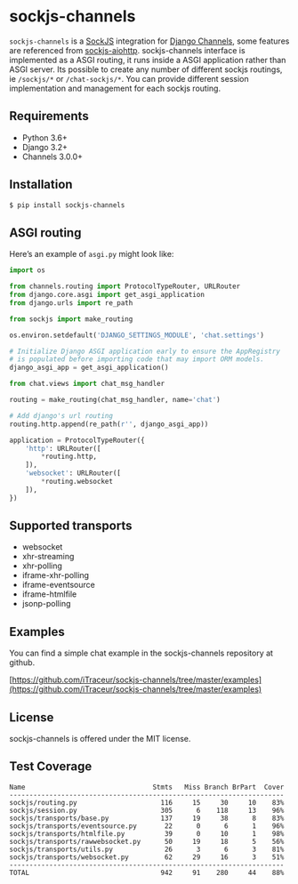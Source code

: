# sockjs-channels

`sockjs-channels` is a [SockJS](http://sockjs.org) integration for [Django Channels](https://github.com/django/channels/), some features are referenced from [sockjs-aiohttp](https://github.com/aio-libs/sockjs/). sockjs-channels interface
is implemented as a ASGI routing, it runs inside a ASGI application rather than ASGI server. Its possible to create any number of different sockjs routings, ie `/sockjs/*` or `/chat-sockjs/*`. You can provide different session implementation and management for each sockjs routing.

## Requirements
* Python 3.6+
* Django 3.2+
* Channels 3.0.0+

## Installation
```bash
$ pip install sockjs-channels
```

## ASGI routing
Here’s an example of `asgi.py` might look like:
```python
import os

from channels.routing import ProtocolTypeRouter, URLRouter
from django.core.asgi import get_asgi_application
from django.urls import re_path

from sockjs import make_routing

os.environ.setdefault('DJANGO_SETTINGS_MODULE', 'chat.settings')

# Initialize Django ASGI application early to ensure the AppRegistry
# is populated before importing code that may import ORM models.
django_asgi_app = get_asgi_application()

from chat.views import chat_msg_handler

routing = make_routing(chat_msg_handler, name='chat')

# Add django's url routing
routing.http.append(re_path(r'', django_asgi_app))

application = ProtocolTypeRouter({
    'http': URLRouter([
        *routing.http,
    ]),
    'websocket': URLRouter([
        *routing.websocket
    ]),
})
```


## Supported transports
* websocket
* xhr-streaming
* xhr-polling
* iframe-xhr-polling
* iframe-eventsource
* iframe-htmlfile
* jsonp-polling

## Examples
You can find a simple chat example in the sockjs-channels repository at github.

[https://github.com/iTraceur/sockjs-channels/tree/master/examples](https://github.com/iTraceur/sockjs-channels/tree/master/examples)

## License
sockjs-channels is offered under the MIT license.

## Test Coverage
```
Name                                Stmts   Miss Branch BrPart  Cover
---------------------------------------------------------------------
sockjs/routing.py                     116     15     30     10    83%
sockjs/session.py                     305      6    118     13    96%
sockjs/transports/base.py             137     19     38      8    83%
sockjs/transports/eventsource.py       22      0      6      1    96%
sockjs/transports/htmlfile.py          39      0     10      1    98%
sockjs/transports/rawwebsocket.py      50     19     18      5    56%
sockjs/transports/utils.py             26      3      6      3    81%
sockjs/transports/websocket.py         62     29     16      3    51%
---------------------------------------------------------------------
TOTAL                                 942     91    280     44    88%
```